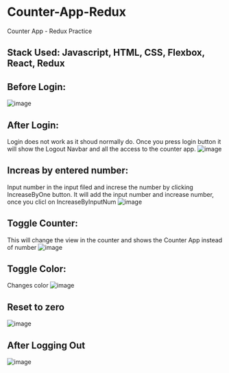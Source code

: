 # Counter-App-Redux
Counter App - Redux Practice

## Stack Used: Javascript, HTML, CSS, Flexbox, React, Redux


## Before Login:
![image](https://user-images.githubusercontent.com/54139929/184560647-3aa9c069-2254-4409-be5f-95161db2650a.png)


## After Login: 
Login does not work as it shoud normally do. Once you press login button it will show the Logout Navbar and all the access to the counter app.
![image](https://user-images.githubusercontent.com/54139929/184560676-1c7188bb-6299-4774-9a6a-24da3495fa6d.png)


## Increas by entered number:
Input number in the input filed and increse the number by clicking IncreaseByOne button. It will add the input number and increase number, once you clicl
on IncreaseByInputNum
![image](https://user-images.githubusercontent.com/54139929/184560899-eb976ead-a082-4991-b1bb-5bd58bef8eae.png)

## Toggle Counter:
This will change the view in the counter and shows the Counter App instead of number
![image](https://user-images.githubusercontent.com/54139929/184560974-1adc7166-427d-436c-a486-b0623148e08f.png)

## Toggle Color: 
Changes color
![image](https://user-images.githubusercontent.com/54139929/184561007-cff75b6a-1e3f-4e0c-9b33-370de3d8bdda.png)

## Reset to zero
![image](https://user-images.githubusercontent.com/54139929/184561088-15f123e9-c782-4243-a910-e9c216f68de1.png)

## After Logging Out
![image](https://user-images.githubusercontent.com/54139929/184561116-774b7590-b29c-4e2a-9523-7160b570aa88.png)

